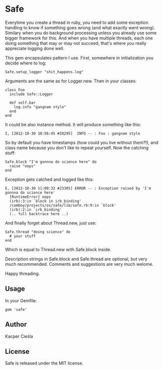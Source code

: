 Safe
====

Everytime you create a thread in ruby, you need to add some exception handling to know if something goes wrong (and what exactly went wrong). Similary when you do background processing unless you already use some bigger framework for this. And when you have multiple threads, each one doing something that may or may not succeed, that's where you really appreciate logging done well.

This gem encapsulates pattern I use. First, somewhere in initialization you decide where to log:

    Safe.setup_logger "shit_happens.log"

Arguments are the same as for Logger.new. Then in your classes:

    class Foo
      include Safe::Logger

      def self.bar
        log.info "gangnam style"
      end
    end

It could be also instance method. It will produce something like this:

    I, [2012-10-30 10:56:45 #20295]  INFO -- : Foo : gangnam style

So by default you have timestamps (how could you live without them?!), and class name because you don't like to repeat yourself. Now the catching stuff:

    Safe.block "I'm gonnna do science here" do
      raise "oops"
    end

Exception gets catched and logged like this:

    E, [2012-10-30 11:00:32 #23305] ERROR -- : Exception raised by 'I'm gonnna do science here'
      [RuntimeError] oops
      (irb):3:in `block in irb_binding'
      /comboy/projects/os/safe/lib/safe.rb:9:in `block'
      (irb):2:in `irb_binding'
      (.. full backtrace here ..)

And finally forget about Thread.new, just use:

    Safe.thread "doing science" do
      # your stuff
    end

Which is equal to Thread.new with Safe.block inside.

Description strings in Safe.block and Safe.thread are optional, but very much recommended. Comments and suggestions are very much welome.

Happy threading.

Usage
------

In your Gemfile:

    gem 'safe'

Author
-------

Kacper Cieśla

License
-------

Safe is released under the MIT license.


